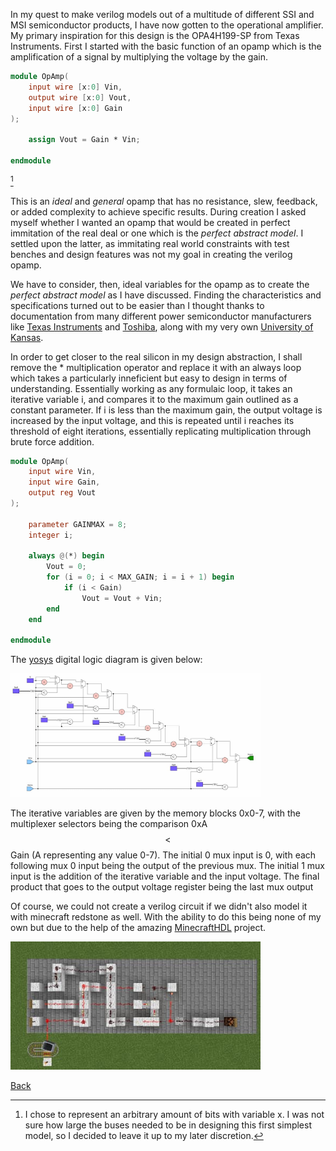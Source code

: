 In my quest to make verilog models out of a multitude of different SSI and MSI semiconductor products, I have now gotten to the operational amplifier. My primary inspiration for this design is the OPA4H199-SP from Texas Instruments. First I started with the basic function of an opamp which is the amplification of a signal by multiplying the voltage by the gain. 

``` verilog
module OpAmp(
    input wire [x:0] Vin,
    output wire [x:0] Vout,
    input wire [x:0] Gain
);

    assign Vout = Gain * Vin;

endmodule
```

[^1]

[^1]: I chose to represent an arbitrary amount of bits with variable x. I was not sure how large the buses needed to be in designing this first simplest model, so I decided to leave it up to my later discretion.  

This is an _ideal_ and _general_ opamp that has no resistance, slew, feedback, or added complexity to achieve specific results. During creation I asked myself whether I wanted an opamp that would be created in perfect immitation of the real deal or one which is the _perfect abstract model_. I settled upon the latter, as immitating real world constraints with test benches and design features was not my goal in creating the verilog opamp. 

We have to consider, then, ideal variables for the opamp as to create the _perfect abstract model_ as I have discussed. Finding the characteristics and specifications turned out to be easier than I thought thanks to documentation from many different power semiconductor manufacturers like [Texas Instruments](https://www.ti.com.cn/cn/lit/an/slaa068b/slaa068b.pdf) and [Toshiba](https://toshiba.semicon-storage.com/us/semiconductor/knowledge/faq/linear_opamp/what-is-the-ideal-op-amp.html), along with my very own [University of Kansas](https://www.google.com/url?sa=t&source=web&rct=j&opi=89978449&url=http://www.ittc.ku.edu/~jstiles/412/handouts/2.1%2520The%2520ideal%2520op-amp/The%2520Ideal%2520Operational%2520Amplifier%2520lecture.pdf&ved=2ahUKEwihno_t1omLAxXgHzQIHSn5FbgQFnoECA4QAQ&usg=AOvVaw190cbAOtlScLv1mi2fzOeu).

In order to get closer to the real silicon in my design abstraction, I shall remove the * multiplication operator and replace it with an always loop which takes a particularly inneficient but easy to design in terms of understanding. Essentially working as any formulaic loop, it takes an iterative variable i, and compares it to the maximum gain outlined as a constant parameter. If i is less than the maximum gain, the output voltage is increased by the input voltage, and this is repeated until i reaches its threshold of eight iterations, essentially replicating multiplication through brute force addition.

``` verilog
module OpAmp(
    input wire Vin, 
    input wire Gain,  
    output reg Vout  
);

    parameter GAINMAX = 8; 
    integer i;               

    always @(*) begin
        Vout = 0; 
        for (i = 0; i < MAX_GAIN; i = i + 1) begin
            if (i < Gain)  
                Vout = Vout + Vin;
        end
    end

endmodule
```


The [yosys](https://github.com/YosysHQ/yosys) digital logic diagram is given below:

<img src="https://github.com/tkoetting03/silicon/blob/c2b381187977c258432d522e39867520dea7e1dc/blog/yosya.jpg" alt="Alt Text" width="400">


The iterative variables are given by the memory blocks 0x0-7, with the multiplexer selectors being the comparison 0xA $$<$$ Gain (A representing any value 0-7). The initial 0 mux input is 0, with each following mux 0 input being the output of the previous mux. The initial 1 mux input is the addition of the iterative variable and the input voltage. The final product that goes to the output voltage register being the last mux output


Of course, we could not create a verilog circuit if we didn't also model it with minecraft redstone as well. With the ability to do this being none of my own but due to the help of the amazing [MinecraftHDL](https://github.com/itsfrank/MinecraftHDL) project.

<img src="https://github.com/tkoetting03/silicon/blob/bf3bba60d02733edd2c508598677dd761c9c0e7a/blog/redstone.jpg" alt="Alt Text" width="400">


[Back](../indexblog.md)

